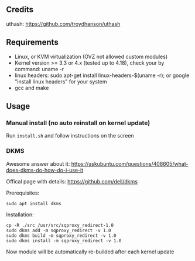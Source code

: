 ## Credits

uthash: https://github.com/troydhanson/uthash

## Requirements

* Linux, or KVM virtualization (OVZ not allowed custom modules)
* Kernel version >= 3.3 or 4.x (tested up to 4.18), check your by command: uname -r
* linux headers: sudo apt-get install linux-headers-$(uname -r); or google "install linux headers" for your system
* gcc and make

## Usage

### Manual install (no auto reinstall on kernel update)

Run `install.sh` and follow instructions on the screen


### DKMS

Awesome answer about it: https://askubuntu.com/questions/408605/what-does-dkms-do-how-do-i-use-it

Offical page with details: https://github.com/dell/dkms

Prerequisites:

    sudo apt install dkms

Installation:

    cp -R ./src /usr/src/sqproxy_redirect-1.0
    sudo dkms add -m sqproxy_redirect -v 1.0
    sudo dkms build -m sqproxy_redirect -v 1.0
    sudo dkms install -m sqproxy_redirect -v 1.0

Now module will be automatically re-builded after each kernel update

